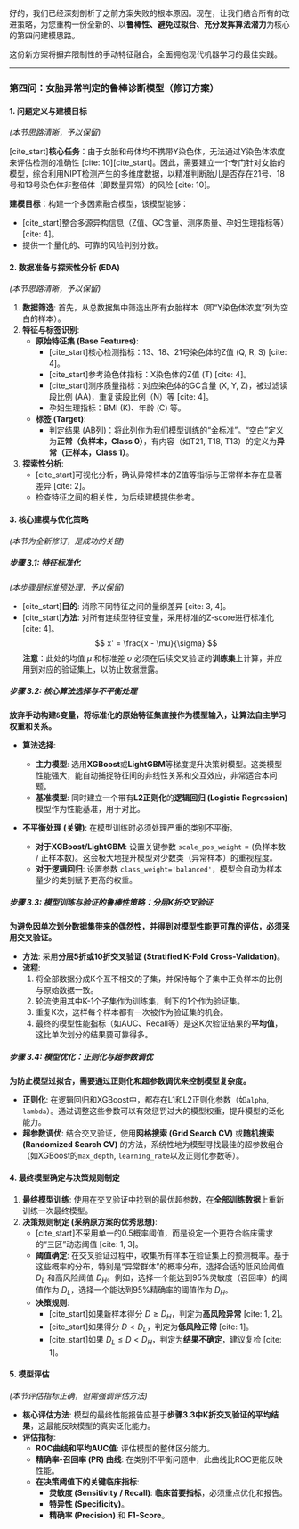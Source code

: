 好的，我们已经深刻剖析了之前方案失败的根本原因。现在，让我们结合所有的改进策略，为您重构一份全新的、以**鲁棒性、避免过拟合、充分发挥算法潜力**为核心的第四问建模思路。

这份新方案将摒弃限制性的手动特征融合，全面拥抱现代机器学习的最佳实践。

---

### **第四问：女胎异常判定的鲁棒诊断模型（修订方案）**

#### **1. 问题定义与建模目标**

*(本节思路清晰，予以保留)*

[cite_start]**核心任务**：由于女胎和母体均不携带Y染色体，无法通过Y染色体浓度来评估检测的准确性 [cite: 10][cite_start]。因此，需要建立一个专门针对女胎的模型，综合利用NIPT检测产生的多维度数据，以精准判断胎儿是否存在21号、18号和13号染色体非整倍体（即数量异常）的风险 [cite: 10]。

**建模目标**：构建一个多因素融合模型，该模型能够：
* [cite_start]整合多源异构信息（Z值、GC含量、测序质量、孕妇生理指标等） [cite: 4]。
* 提供一个量化的、可靠的风险判别分数。

#### **2. 数据准备与探索性分析 (EDA)**

*(本节思路清晰，予以保留)*

1.  **数据筛选**: 首先，从总数据集中筛选出所有女胎样本（即“Y染色体浓度”列为空白的样本）。
2.  **特征与标签识别**:
    * **原始特征集 (Base Features)**:
        * [cite_start]核心检测指标：13、18、21号染色体的Z值 (Q, R, S) [cite: 4]。
        * [cite_start]参考染色体指标：X染色体的Z值 (T) [cite: 4]。
        * [cite_start]测序质量指标：对应染色体的GC含量 (X, Y, Z)，被过滤读段比例 (AA)，重复读段比例（N）等 [cite: 4]。
        * 孕妇生理指标：BMI (K)、年龄 (C) 等。
    * **标签 (Target)**:
        * 判定结果 (AB列)：将此列作为我们模型训练的“金标准”。“空白”定义为**正常（负样本，Class 0）**，有内容（如T21, T18, T13）的定义为**异常（正样本，Class 1）**。
3.  **探索性分析**:
    * [cite_start]可视化分析，确认异常样本的Z值等指标与正常样本存在显著差异 [cite: 2]。
    * 检查特征之间的相关性，为后续建模提供参考。

#### **3. 核心建模与优化策略**

*(本节为全新修订，是成功的关键)*

##### **步骤 3.1: 特征标准化**

*(本步骤是标准预处理，予以保留)*

* [cite_start]**目的**: 消除不同特征之间的量纲差异 [cite: 3, 4]。
* [cite_start]**方法**: 对所有连续型特征变量，采用标准的Z-score进行标准化 [cite: 4]。
    $$
    x' = \frac{x - \mu}{\sigma}
    $$
    **注意**：此处的均值 $\mu$ 和标准差 $\sigma$ 必须在后续交叉验证的**训练集**上计算，并应用到对应的验证集上，以防止数据泄露。

##### **步骤 3.2: 核心算法选择与不平衡处理**

**放弃手动构建`δ`变量，将标准化的原始特征集直接作为模型输入，让算法自主学习权重和关系。**

* **算法选择**:
    * **主力模型**: 选用**XGBoost**或**LightGBM**等梯度提升决策树模型。这类模型性能强大，能自动捕捉特征间的非线性关系和交互效应，非常适合本问题。
    * **基准模型**: 同时建立一个带有**L2正则化**的**逻辑回归 (Logistic Regression)** 模型作为性能基准，用于对比。

* **不平衡处理 (关键)**: 在模型训练时必须处理严重的类别不平衡。
    * **对于XGBoost/LightGBM**: 设置关键参数 `scale_pos_weight` = (负样本数 / 正样本数)。这会极大地提升模型对少数类（异常样本）的重视程度。
    * **对于逻辑回归**: 设置参数 `class_weight='balanced'`，模型会自动为样本量少的类别赋予更高的权重。

##### **步骤 3.3: 模型训练与验证的鲁棒性策略：分层K折交叉验证**

**为避免因单次划分数据集带来的偶然性，并得到对模型性能更可靠的评估，必须采用交叉验证。**

* **方法**: 采用**分层5折或10折交叉验证 (Stratified K-Fold Cross-Validation)**。
* **流程**:
    1.  将全部数据分成K个互不相交的子集，并保持每个子集中正负样本的比例与原始数据一致。
    2.  轮流使用其中K-1个子集作为训练集，剩下的1个作为验证集。
    3.  重复K次，这样每个样本都有一次被作为验证集的机会。
    4.  最终的模型性能指标（如AUC、Recall等）是这K次验证结果的**平均值**，这比单次划分的结果要可靠得多。

##### **步骤 3.4: 模型优化：正则化与超参数调优**

**为防止模型过拟合，需要通过正则化和超参数调优来控制模型复杂度。**

* **正则化**: 在逻辑回归和XGBoost中，都存在L1和L2正则化参数（如`alpha`, `lambda`）。通过调整这些参数可以有效惩罚过大的模型权重，提升模型的泛化能力。
* **超参数调优**: 结合交叉验证，使用**网格搜索 (Grid Search CV)** 或**随机搜索 (Randomized Search CV)** 的方法，系统性地为模型寻找最佳的超参数组合（如XGBoost的`max_depth`, `learning_rate`以及正则化参数等）。

#### **4. 最终模型确定与决策规则制定**

1.  **最终模型训练**: 使用在交叉验证中找到的最优超参数，在**全部训练数据**上重新训练一次最终模型。
2.  **决策规则制定 (采纳原方案的优秀思想)**:
    * [cite_start]不采用单一的0.5概率阈值，而是设定一个更符合临床需求的“三区”动态阈值 [cite: 1, 3]。
    * **阈值确定**: 在交叉验证过程中，收集所有样本在验证集上的预测概率。基于这些概率的分布，特别是“异常群体”的概率分布，选择合适的低风险阈值 $D_L$ 和高风险阈值 $D_H$。例如，选择一个能达到95%灵敏度（召回率）的阈值作为 $D_L$，选择一个能达到95%精确率的阈值作为 $D_H$。
    * **决策规则**:
        * [cite_start]如果新样本得分 $D \ge D_H$，判定为**高风险异常** [cite: 1, 2]。
        * [cite_start]如果得分 $D < D_L$，判定为**低风险正常** [cite: 1]。
        * [cite_start]如果 $D_L \le D < D_H$，判定为**结果不确定**，建议复检 [cite: 1]。

#### **5. 模型评估**

*(本节评估指标正确，但需强调评估方法)*

* **核心评估方法**: 模型的最终性能报告应基于**步骤3.3中K折交叉验证的平均结果**，这最能反映模型的真实泛化能力。
* **评估指标**:
    * **ROC曲线和平均AUC值**: 评估模型的整体区分能力。
    * **精确率-召回率 (PR) 曲线**: 在类别不平衡问题中，此曲线比ROC更能反映性能。
    * **在决策阈值下的关键临床指标**:
        * **灵敏度 (Sensitivity / Recall)**: **临床首要指标**，必须重点优化和报告。
        * **特异性 (Specificity)**。
        * **精确率 (Precision)** 和 **F1-Score**。